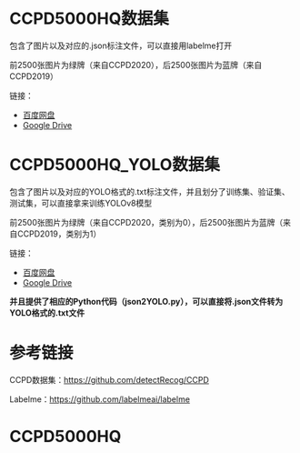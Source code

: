 # CCPD5000HQ数据集

包含了图片以及对应的.json标注文件，可以直接用labelme打开

前2500张图片为绿牌（来自CCPD2020），后2500张图片为蓝牌（来自CCPD2019）

链接：

- [百度网盘](https://pan.baidu.com/s/1cfOVSorQ738E6Prs8cNnbA?pwd=rk1u)
- [Google Drive](https://drive.google.com/file/d/15TdoN9y7nnhFMNpfLE28v3doQ7Hqpc0T/view?usp=drive_link)

# CCPD5000HQ_YOLO数据集

包含了图片以及对应的YOLO格式的.txt标注文件，并且划分了训练集、验证集、测试集，可以直接拿来训练YOLOv8模型

前2500张图片为绿牌（来自CCPD2020，类别为0），后2500张图片为蓝牌（来自CCPD2019，类别为1）

链接：

- [百度网盘](https://pan.baidu.com/s/1We3Fcd9Z4Al4HSoPyUXQvQ?pwd=q2h8)
- [Google Drive](https://drive.google.com/file/d/1NZ4yYoSFmftT-xSLCmuM7dBkPgKlM4sd/view?usp=drive_link)

**并且提供了相应的Python代码（json2YOLO.py），可以直接将.json文件转为YOLO格式的.txt文件**

# 参考链接

CCPD数据集：https://github.com/detectRecog/CCPD

Labelme：https://github.com/labelmeai/labelme

# CCPD5000HQ
